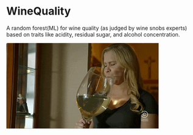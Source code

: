 # WineQuality

A random forest(ML) for wine quality (as judged by wine snobs experts) based on traits like acidity, residual sugar, and alcohol concentration.

![](https://github.com/scarlanathan/WineQuality/blob/main/giphy.gif)